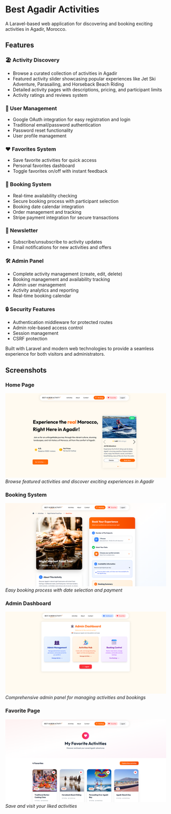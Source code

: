 # Best Agadir Activities

A Laravel-based web application for discovering and booking exciting activities in Agadir, Morocco.

## Features

### 🏖️ Activity Discovery
- Browse a curated collection of activities in Agadir
- Featured activity slider showcasing popular experiences like Jet Ski Adventure, Parasailing, and Horseback Beach Riding
- Detailed activity pages with descriptions, pricing, and participant limits
- Activity ratings and reviews system

### 👤 User Management
- Google OAuth integration for easy registration and login
- Traditional email/password authentication
- Password reset functionality
- User profile management

### ❤️ Favorites System
- Save favorite activities for quick access
- Personal favorites dashboard
- Toggle favorites on/off with instant feedback

### 📅 Booking System
- Real-time availability checking
- Secure booking process with participant selection
- Booking date calendar integration
- Order management and tracking
- Stripe payment integration for secure transactions

### 📧 Newsletter
- Subscribe/unsubscribe to activity updates
- Email notifications for new activities and offers

### 🛠️ Admin Panel
- Complete activity management (create, edit, delete)
- Booking management and availability tracking
- Admin user management
- Activity analytics and reporting
- Real-time booking calendar

### 🔒 Security Features
- Authentication middleware for protected routes
- Admin role-based access control
- Session management
- CSRF protection

Built with Laravel and modern web technologies to provide a seamless experience for both visitors and administrators.

## Screenshots

### Home Page
![Home Page](public/images/screenshots/1.png)
*Browse featured activities and discover exciting experiences in Agadir*

### Booking System
![Booking Process](public/images/screenshots/booking.png)
*Easy booking process with date selection and payment*

### Admin Dashboard
![Admin Dashboard](public/images/screenshots/admin.png)
*Comprehensive admin panel for managing activities and bookings*

### Favorite Page
![Favorite Page](public/images/screenshots/favorite.png)
*Save and visit your liked activities*
